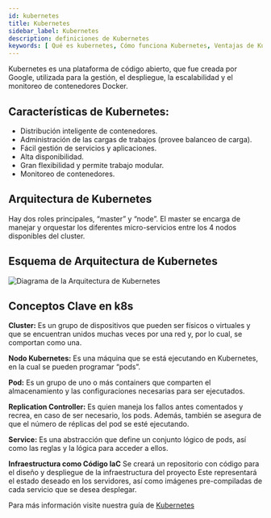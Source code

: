 ```yaml
---
id: kubernetes
title: Kubernetes
sidebar_label: Kubernetes
description: definiciones de Kubernetes	
keywords: [ Qué es kubernetes, Cómo funciona Kubernetes, Ventajas de Kubernetes ]
---
```


Kubernetes es una plataforma de código abierto, que fue creada por Google, utilizada para la gestión, el despliegue, la escalabilidad y el monitoreo de contenedores Docker. 

## Características de Kubernetes:

- Distribución inteligente de contenedores.
- Administración de las cargas de trabajos (provee balanceo de carga).
- Fácil gestión de servicios y aplicaciones.
- Alta disponibilidad.
- Gran flexibilidad y permite trabajo modular.
- Monitoreo de contenedores.

## Arquitectura de Kubernetes

Hay dos roles principales, “master” y “node”. El master se encarga de manejar y orquestar los diferentes micro-servicios entre los 4 nodos disponibles del cluster.

## Esquema de Arquitectura de Kubernetes

![Diagrama de la Arquitectura de Kubernetes](https://user-images.githubusercontent.com/5632966/107062957-724c5c00-679f-11eb-88f0-fb4b884785ab.png)

## Conceptos Clave en k8s

**Cluster:** Es un grupo de dispositivos que pueden ser físicos o virtuales y que se encuentran unidos muchas veces por una red y, por lo cual, se comportan como una.

**Nodo Kubernetes:** Es una máquina que se está ejecutando en Kubernetes, en la cual se pueden programar “pods”.

**Pod:** Es un grupo de uno o más containers que comparten el almacenamiento y las configuraciones necesarias para ser ejecutados.

**Replication Controller:** Es quien maneja los fallos antes comentados y recrea, en caso de ser necesario, los pods. Además, también se asegura de que el número de réplicas del pod se esté ejecutando.

**Service:** Es una abstracción que define un conjunto lógico de pods, así como las reglas y la lógica para acceder a ellos.

**Infraestructura como Código IaC**
Se creará un repositorio con código para el diseño y despliegue de la infraestructura del proyecto Este representará el estado deseado en los servidores, así como imágenes pre-compiladas de cada servicio que se desea desplegar.

Para más información visite nuestra guía de [Kubernetes](/guias/devops#kubernetes)
